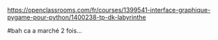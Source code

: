 https://openclassrooms.com/fr/courses/1399541-interface-graphique-pygame-pour-python/1400238-tp-dk-labyrinthe


#bah ca a marché 2 fois...
